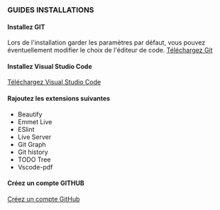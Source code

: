 ### GUIDES INSTALLATIONS

#### Installez GIT

Lors de l'installation garder les paramètres par défaut, vous pouvez éventuellement modifier le choix de l'éditeur de code.
[Téléchargez Git](https://git-scm.com/downloads)

#### Installez Visual Studio Code

[Téléchargez Visual Studio Code](https://code.visualstudio.com/)

#### Rajoutez les extensions suivantes

- Beautify
- Emmet Live
- ESlint
- Live Server
- Git Graph
- Git history
- TODO Tree
- Vscode-pdf

#### Créez un compte GITHUB

[Créez un compte GitHub](https://github.com/signup)